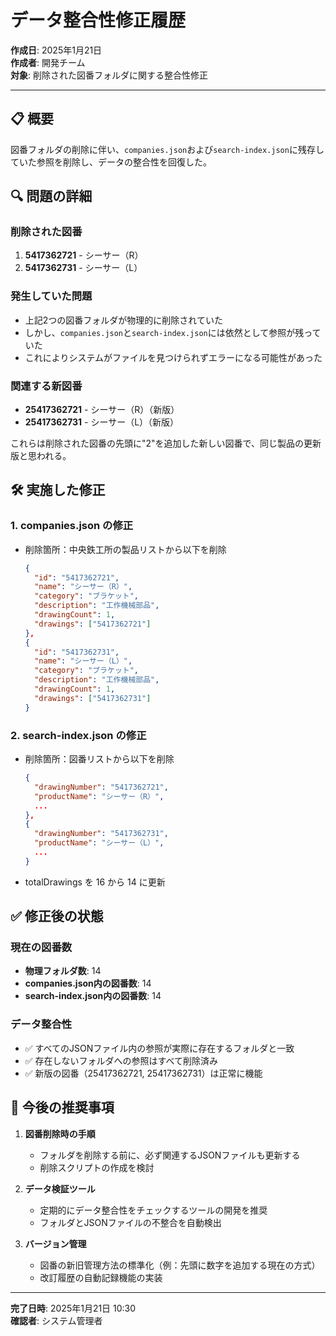 # データ整合性修正履歴

**作成日**: 2025年1月21日  
**作成者**: 開発チーム  
**対象**: 削除された図番フォルダに関する整合性修正

---

## 📋 概要

図番フォルダの削除に伴い、`companies.json`および`search-index.json`に残存していた参照を削除し、データの整合性を回復した。

## 🔍 問題の詳細

### 削除された図番
1. **5417362721** - シーサー（R）
2. **5417362731** - シーサー（L）

### 発生していた問題
- 上記2つの図番フォルダが物理的に削除されていた
- しかし、`companies.json`と`search-index.json`には依然として参照が残っていた
- これによりシステムがファイルを見つけられずエラーになる可能性があった

### 関連する新図番
- **25417362721** - シーサー（R）（新版）
- **25417362731** - シーサー（L）（新版）

これらは削除された図番の先頭に"2"を追加した新しい図番で、同じ製品の更新版と思われる。

## 🛠️ 実施した修正

### 1. companies.json の修正
- 削除箇所：中央鉄工所の製品リストから以下を削除
  ```json
  {
    "id": "5417362721",
    "name": "シーサー（R）",
    "category": "ブラケット",
    "description": "工作機械部品",
    "drawingCount": 1,
    "drawings": ["5417362721"]
  },
  {
    "id": "5417362731",
    "name": "シーサー（L）",
    "category": "ブラケット",
    "description": "工作機械部品",
    "drawingCount": 1,
    "drawings": ["5417362731"]
  }
  ```

### 2. search-index.json の修正
- 削除箇所：図番リストから以下を削除
  ```json
  {
    "drawingNumber": "5417362721",
    "productName": "シーサー（R）",
    ...
  },
  {
    "drawingNumber": "5417362731",
    "productName": "シーサー（L）",
    ...
  }
  ```
- totalDrawings を 16 から 14 に更新

## ✅ 修正後の状態

### 現在の図番数
- **物理フォルダ数**: 14
- **companies.json内の図番数**: 14
- **search-index.json内の図番数**: 14

### データ整合性
- ✅ すべてのJSONファイル内の参照が実際に存在するフォルダと一致
- ✅ 存在しないフォルダへの参照はすべて削除済み
- ✅ 新版の図番（25417362721, 25417362731）は正常に機能

## 📝 今後の推奨事項

1. **図番削除時の手順**
   - フォルダを削除する前に、必ず関連するJSONファイルも更新する
   - 削除スクリプトの作成を検討

2. **データ検証ツール**
   - 定期的にデータ整合性をチェックするツールの開発を推奨
   - フォルダとJSONファイルの不整合を自動検出

3. **バージョン管理**
   - 図番の新旧管理方法の標準化（例：先頭に数字を追加する現在の方式）
   - 改訂履歴の自動記録機能の実装

---

**完了日時**: 2025年1月21日 10:30  
**確認者**: システム管理者